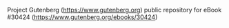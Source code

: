 Project Gutenberg (https://www.gutenberg.org) public repository for eBook #30424 (https://www.gutenberg.org/ebooks/30424)
